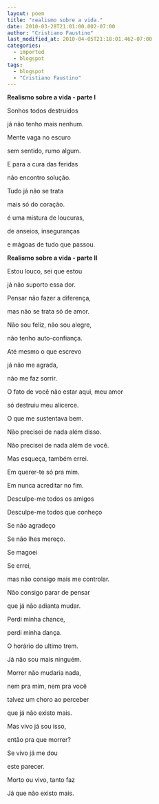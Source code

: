 ```yaml
---
layout: poem
title: "realismo sobre a vida."
date: 2010-03-28T21:01:00.002-07:00
author: "Cristiano Faustino"
last_modified_at: 2010-04-05T21:18:01.462-07:00
categories:
  - imported
  - blogspot
tags:
  - blogspot
  - "Cristiano Faustino"
---
```


**Realismo sobre a vida - parte I**

Sonhos todos destruídos

já não tenho mais nenhum.

Mente vaga no escuro

sem sentido, rumo algum.

E para a cura das feridas

não encontro solução.

Tudo já não se trata

mais só do coração.

é uma mistura de loucuras,

de anseios, inseguranças

e mágoas de tudo que passou.

**Realismo sobre a vida - parte II**

Estou louco, sei que estou

já não suporto essa dor.

Pensar não fazer a diferença,

mas não se trata só de amor.

Não sou feliz, não sou alegre,

não tenho auto-confiança.

Até mesmo o que escrevo

já não me agrada,

não me faz sorrir.

O fato de você não estar aqui, meu amor

só destruiu meu alicerce.

O que me sustentava bem.

Não precisei de nada além disso.

Não precisei de nada além de você.

Mas esqueça, também errei.

Em querer-te só pra mim.

Em nunca acreditar no fim.

Desculpe-me todos os amigos

Desculpe-me todos que conheço

Se não agradeço

Se não lhes mereço.

Se magoei

Se errei, 

mas não consigo mais me controlar.

Não consigo parar de pensar

que já não adianta mudar.

Perdi minha chance,

perdi minha dança.

O horário do ultimo trem.

Já não sou mais ninguém.

Morrer não mudaria nada,

nem pra mim, nem pra você

talvez um choro ao perceber

que já não existo mais.

Mas vivo já sou isso,

então pra que morrer?

Se vivo já me dou 

este parecer.

Morto ou vivo, tanto faz

Já que não existo mais.